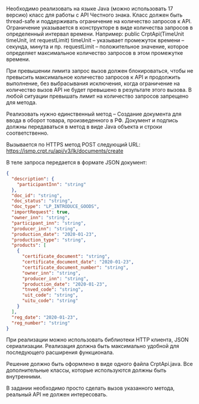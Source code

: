 Необходимо реализовать на языке Java (можно использовать 17 версию) класс для работы с API Честного знака. Класс должен
быть thread-safe и поддерживать ограничение на количество запросов к API. Ограничение указывается в конструкторе в виде
количества запросов в определенный интервал времени. Например:
public CrptApi(TimeUnit timeUnit, int requestLimit)
timeUnit – указывает промежуток времени – секунда, минута и пр.
requestLimit – положительное значение, которое определяет максимальное количество запросов в этом промежутке времени.

При превышении лимита запрос вызов должен блокироваться, чтобы не превысить максимальное количество запросов к API и
продолжить выполнение, без выбрасывания исключения, когда ограничение на количество вызов API не будет превышено в
результате этого вызова. В любой ситуации превышать лимит на количество запросов запрещено для метода.

Реализовать нужно единственный метод – Создание документа для ввода в оборот товара, произведенного в РФ. Документ и
подпись должны передаваться в метод в виде Java объекта и строки соответственно.

Вызывается по HTTPS метод POST следующий URL:
https://ismp.crpt.ru/api/v3/lk/documents/create

В теле запроса передается в формате JSON документ:

```json
{
  "description": {
    "participantInn": "string"
  },
  "doc_id": "string",
  "doc_status": "string",
  "doc_type": "LP_INTRODUCE_GOODS",
  "importRequest": true,
  "owner_inn": "string",
  "participant_inn": "string",
  "producer_inn": "string",
  "production_date": "2020-01-23",
  "production_type": "string",
  "products": [
    {
      "certificate_document": "string",
      "certificate_document_date": "2020-01-23",
      "certificate_document_number": "string",
      "owner_inn": "string",
      "producer_inn": "string",
      "production_date": "2020-01-23",
      "tnved_code": "string",
      "uit_code": "string",
      "uitu_code": "string"
    }
  ],
  "reg_date": "2020-01-23",
  "reg_number": "string"
}
```

При реализации можно использовать библиотеки HTTP клиента, JSON сериализации. Реализация должна быть максимально удобной
для последующего расширения функционала.

Решение должно быть оформлено в виде одного файла CrptApi.java. Все дополнительные классы, которые используются должны
быть внутренними.

В задании необходимо просто сделать вызов указанного метода, реальный API не должен интересовать.